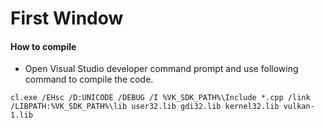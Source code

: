 First Window
============

#### How to compile

* Open Visual Studio developer command prompt and use following command to compile the code.

```
cl.exe /EHsc /D:UNICODE /DEBUG /I %VK_SDK_PATH%\Include *.cpp /link /LIBPATH:%VK_SDK_PATH%\lib user32.lib gdi32.lib kernel32.lib vulkan-1.lib
```
